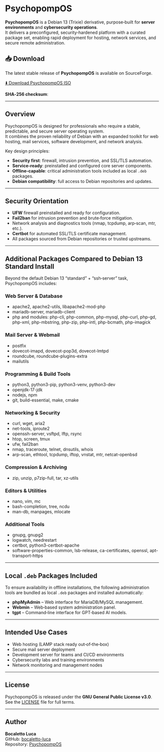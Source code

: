 # PsychopompOS

**PsychopompOS** is a Debian 13 (Trixie) derivative, purpose‑built for **server environments** and **cybersecurity operations**.  
It delivers a preconfigured, security‑hardened platform with a curated package set, enabling rapid deployment for hosting, network services, and secure remote administration.

## 📥 Download

The latest stable release of **PsychopompOS** is available on SourceForge.

[⬇️ Download PsychopompOS ISO](https://sourceforge.net/projects/psychopompos/files/latest/download)

**SHA‑256 checksum**:

---

## Overview

PsychopompOS is designed for professionals who require a stable, predictable, and secure server operating system.  
It combines the proven reliability of Debian with an expanded toolkit for web hosting, mail services, software development, and network analysis.

Key design principles:
- **Security first**: firewall, intrusion prevention, and SSL/TLS automation.
- **Service‑ready**: preinstalled and configured core server components.
- **Offline‑capable**: critical administration tools included as local `.deb` packages.
- **Debian compatibility**: full access to Debian repositories and updates.

---

## Security Orientation

- **UFW** firewall preinstalled and ready for configuration.
- **Fail2ban** for intrusion prevention and brute‑force mitigation.
- Network analysis and diagnostics tools (nmap, tcpdump, arp‑scan, mtr, etc.).
- **Certbot** for automated SSL/TLS certificate management.
- All packages sourced from Debian repositories or trusted upstreams.

---

## Additional Packages Compared to Debian 13 Standard Install

Beyond the default Debian 13 “standard” + “ssh‑server” task, PsychopompOS includes:

### Web Server & Database
- apache2, apache2-utils, libapache2-mod-php
- mariadb-server, mariadb-client
- php and modules: php-cli, php-common, php-mysql, php-curl, php-gd, php-xml, php-mbstring, php-zip, php-intl, php-bcmath, php-imagick

### Mail Server & Webmail
- postfix
- dovecot-imapd, dovecot-pop3d, dovecot-lmtpd
- roundcube, roundcube-plugins-extra
- mailutils

### Programming & Build Tools
- python3, python3-pip, python3-venv, python3-dev
- openjdk-17-jdk
- nodejs, npm
- git, build-essential, make, cmake

### Networking & Security
- curl, wget, aria2
- net-tools, iproute2
- openssh-server, vsftpd, lftp, rsync
- htop, screen, tmux
- ufw, fail2ban
- nmap, traceroute, telnet, dnsutils, whois
- arp-scan, ethtool, tcpdump, iftop, vnstat, mtr, netcat-openbsd

### Compression & Archiving
- zip, unzip, p7zip-full, tar, xz-utils

### Editors & Utilities
- nano, vim, mc
- bash-completion, tree, ncdu
- man-db, manpages, mlocate

### Additional Tools
- gnupg, gnupg2
- logwatch, needrestart
- certbot, python3-certbot-apache
- software-properties-common, lsb-release, ca-certificates, openssl, apt-transport-https

---

## Local `.deb` Packages Included

To ensure availability in offline installations, the following administration tools are bundled as local `.deb` packages and installed automatically:

- **phpMyAdmin** – Web interface for MariaDB/MySQL management.
- **Webmin** – Web‑based system administration panel.
- **tgpt** – Command‑line interface for GPT‑based AI models.

---

## Intended Use Cases

- Web hosting (LAMP stack ready out‑of‑the‑box)
- Secure mail server deployment
- Development server for teams and CI/CD environments
- Cybersecurity labs and training environments
- Network monitoring and management nodes

---

## License

PsychopompOS is released under the **GNU General Public License v3.0**.  
See the [LICENSE](LICENSE) file for full terms.

---

## Author

**Bocaletto Luca**  
GitHub: [bocaletto-luca](https://github.com/bocaletto-luca)  
Repository: [PsychopompOS](https://github.com/bocaletto-luca/PsychopompOS)
